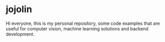 # jojolin
Hi everyone, this is my personal repository,
some code examples that are useful for 
computer vision, machine learning solutions and backend development.
